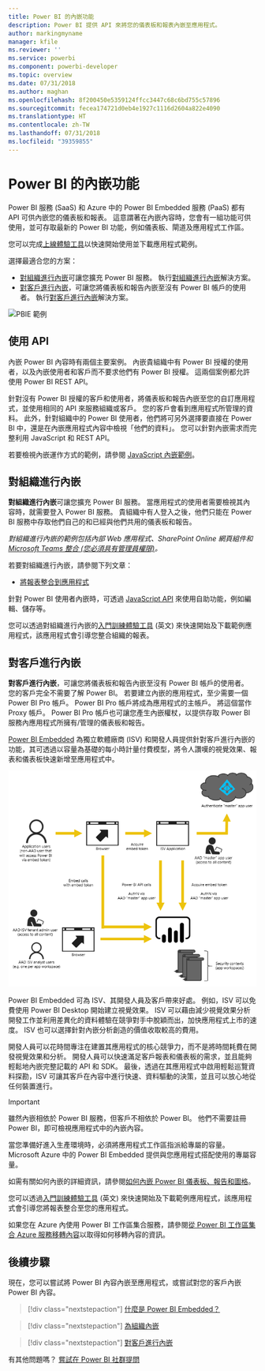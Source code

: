 ```yaml
---
title: Power BI 的內嵌功能
description: Power BI 提供 API 來將您的儀表板和報表內嵌至應用程式。
author: markingmyname
manager: kfile
ms.reviewer: ''
ms.service: powerbi
ms.component: powerbi-developer
ms.topic: overview
ms.date: 07/31/2018
ms.author: maghan
ms.openlocfilehash: 8f200450e5359124ffcc3447c68c6bd755c57896
ms.sourcegitcommit: fecea174721d0eb4e1927c1116d2604a822e4090
ms.translationtype: HT
ms.contentlocale: zh-TW
ms.lasthandoff: 07/31/2018
ms.locfileid: "39359855"
---
```

# <a name="embedding-with-power-bi"></a>Power BI 的內嵌功能
Power BI 服務 (SaaS) 和 Azure 中的 Power BI Embedded 服務 (PaaS) 都有 API 可供內嵌您的儀表板和報表。 這意謂著在內嵌內容時，您會有一組功能可供使用，並可存取最新的 Power BI 功能，例如儀表板、閘道及應用程式工作區。

您可以完成[上線體驗工具](https://aka.ms/embedsetup)以快速開始使用並下載應用程式範例。

選擇最適合您的方案：

* [對組織進行內嵌](embedding.md#embedding-for-your-organization)可讓您擴充 Power BI 服務。 執行[對組織進行內嵌](https://aka.ms/embedsetup/UserOwnsData)解決方案。
* [對客戶進行內嵌](embedding.md#embedding-for-your-customers)，可讓您將儀表板和報告內嵌至沒有 Power BI 帳戶的使用者。 執行[對客戶進行內嵌](https://aka.ms/embedsetup/AppOwnsData)解決方案。

![PBIE 範例](media/what-can-you-do/what-can-you-do-02.png)

## <a name="using-apis"></a>使用 API
內嵌 Power BI 內容時有兩個主要案例。  內嵌貴組織中有 Power BI 授權的使用者，以及內嵌使用者和客戶而不要求他們有 Power BI 授權。 這兩個案例都允許使用 Power BI REST API。

針對沒有 Power BI 授權的客戶和使用者，將儀表板和報告內嵌至您的自訂應用程式，並使用相同的 API 來服務組織或客戶。 您的客戶會看到應用程式所管理的資料。 此外，針對組織中的 Power BI 使用者，他們將可另外選擇要直接在 Power BI 中，還是在內嵌應用程式內容中檢視「他們的資料」。 您可以針對內嵌需求而完整利用 JavaScript 和 REST API。

若要檢視內嵌運作方式的範例，請參閱 [JavaScript 內嵌範例](https://microsoft.github.io/PowerBI-JavaScript/demo/)。

## <a name="embedding-for-your-organization"></a>對組織進行內嵌
**對組織進行內嵌**可讓您擴充 Power BI 服務。 當應用程式的使用者需要檢視其內容時，就需要登入 Power BI 服務。 貴組織中有人登入之後，他們只能在 Power BI 服務中存取他們自己的和已經與他們共用的儀表板和報告。

*對組織進行內嵌的範例包括內部 Web 應用程式、SharePoint Online 網頁組件和 [Microsoft Teams 整合 (您必須具有管理員權限)](https://powerbi.microsoft.com/en-us/blog/power-bi-teams-up-with-microsoft-teams/)。*

若要對組織進行內嵌，請參閱下列文章：

* [將報表整合到應用程式](embed-sample-for-your-organization.md)

針對 Power BI 使用者內嵌時，可透過 [JavaScript API](https://github.com/Microsoft/PowerBI-JavaScript) 來使用自助功能，例如編輯、儲存等。

您可以透過對組織進行內嵌的[入門訓練體驗工具](https://aka.ms/embedsetup/UserOwnsData) \(英文\) 來快速開始及下載範例應用程式，該應用程式會引導您整合組織的報表。

## <a name="embedding-for-your-customers"></a>對客戶進行內嵌

**對客戶進行內嵌**，可讓您將儀表板和報告內嵌至沒有 Power BI 帳戶的使用者。 您的客戶完全不需要了解 Power BI。 若要建立內嵌的應用程式，至少需要一個 Power BI Pro 帳戶。 Power BI Pro 帳戶將成為應用程式的主帳戶。 將這個當作 Proxy 帳戶。 Power BI Pro 帳戶也可讓您產生內嵌權杖，以提供存取 Power BI 服務內應用程式所擁有/管理的儀表板和報告。

[Power BI Embedded](azure-pbie-what-is-power-bi-embedded.md) 為獨立軟體廠商 (ISV) 和開發人員提供針對客戶進行內嵌的功能，其可透過以容量為基礎的每小時計量付費模型，將令人讚嘆的視覺效果、報表和儀表板快速新增至應用程式中。

![對客戶進行內嵌的內嵌流程](media/embedding/powerbi-embed-flow.png)

Power BI Embedded 可為 ISV、其開發人員及客戶帶來好處。 例如，ISV 可以免費使用 Power BI Desktop 開始建立視覺效果。 ISV 可以藉由減少視覺效果分析開發工作並利用差異化的資料體驗在競爭對手中脫穎而出，加快應用程式上市的速度。 ISV 也可以選擇針對內嵌分析創造的價值收取較高的費用。

開發人員可以花時間專注在建置其應用程式的核心競爭力，而不是將時間耗費在開發視覺效果和分析。 開發人員可以快速滿足客戶報表和儀表板的需求，並且能夠輕鬆地內嵌完整記載的 API 和 SDK。 最後，透過在其應用程式中啟用輕鬆巡覽資料探勘，ISV 可讓其客戶在內容中進行快速、資料驅動的決策，並且可以放心地從任何裝置進行。

> [!IMPORTANT]
> 雖然內嵌相依於 Power BI 服務，但客戶不相依於 Power BI。 他們不需要註冊 Power BI，即可檢視應用程式中的內嵌內容。

當您準備好進入生產環境時，必須將應用程式工作區指派給專屬的容量。 Microsoft Azure 中的 Power BI Embedded 提供與您應用程式搭配使用的專屬容量。

如需有關如何內嵌的詳細資訊，請參閱[如何內嵌 Power BI 儀表板、報告和圖格](embed-sample-for-customers.md)。

您可以透過[入門訓練體驗工具](https://aka.ms/embedsetup/AppOwnsData) \(英文\) 來快速開始及下載範例應用程式，該應用程式會引導您將報表整合至您的應用程式。

如果您在 Azure 內使用 Power BI 工作區集合服務，請參閱[從 Power BI 工作區集合 Azure 服務移轉內容](migrate-from-powerbi-embedded.md)以取得如何移轉內容的資訊。

## <a name="next-steps"></a>後續步驟
現在，您可以嘗試將 Power BI 內容內嵌至應用程式，或嘗試對您的客戶內嵌 Power BI 內容。

> [!div class="nextstepaction"]
> [什麼是 Power BI Embedded？](azure-pbie-what-is-power-bi-embedded.md)

> [!div class="nextstepaction"]
> [為組織內嵌](embed-sample-for-your-organization.md)

> [!div class="nextstepaction"]
>[對客戶進行內嵌](embed-sample-for-customers.md)

有其他問題嗎？ [嘗試在 Power BI 社群提問](http://community.powerbi.com/)